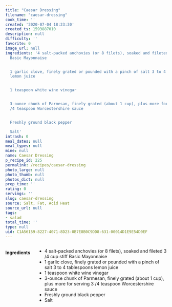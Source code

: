 ```yaml
---
title: "Caesar Dressing"
filename: "caesar-dressing"
cook_time: ''
created: '2020-07-04 18:23:30'
created_ts: 1593887010
description: null
difficulty: ''
favorite: 0
image_url: null
ingredients: '4 salt-packed anchovies (or 8 filets), soaked and fileted 3 /4 cup stiff
  Basic Mayonnaise


  1 garlic clove, finely grated or pounded with a pinch of salt 3 to 4 tablespoons
  lemon juice


  1 teaspoon white wine vinegar


  3-ounce chunk of Parmesan, finely grated (about 1 cup), plus more for serving 3
  /4 teaspoon Worcestershire sauce


  Freshly ground black pepper

  Salt'
intrash: 0
meal_dates: null
meal_types: null
mine: null
name: Caesar Dressing
p_recipe_id: 225
permalink: /recipes/caesar-dressing
photo_large: null
photo_thumb: null
photos_dict: null
prep_time: ''
rating: 0
servings: ''
slug: caesar-dressing
source: Salt, Fat, Acid Heat
source_url: null
tags:
- salad
total_time: ''
type: null
uid: C1A56159-8227-4071-8D23-0B7E8B0C9DD8-631-00014D1E9E54D0EF
---
```

<div class="large-8 medium-7 columns" id="writeup">	</div><!-- #writeup -->
</div><!-- #row-one -->
<div class="row" id="row-two">	<div class="medium-4 small-5 columns" id="ingredients"><h4>Ingredients</h4><div class="box box-ingredients content"><ul>
<li>4 salt-packed anchovies (or 8 filets), soaked and fileted 3 /4 cup stiff Basic Mayonnaise</li>
<li>1 garlic clove, finely grated or pounded with a pinch of salt 3 to 4 tablespoons lemon juice</li>
<li>1 teaspoon white wine vinegar</li>
<li>3-ounce chunk of Parmesan, finely grated (about 1 cup), plus more for serving 3 /4 teaspoon Worcestershire sauce</li>
<li>Freshly ground black pepper</li>
<li>Salt</li>
</ul>
</div>	</div>	<div class="medium-6 small-7 columns" id="directions">	</div>